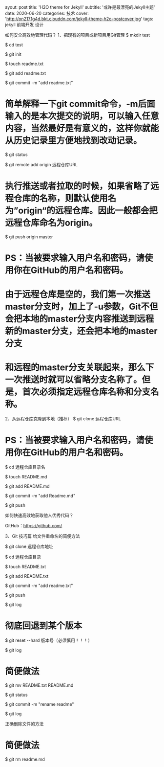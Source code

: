 ayout: post
title: 'H2O theme for Jekyll'
subtitle: '或许是最漂亮的Jekyll主题'
date: 2020-06-20
categories: 技术
cover: 'http://on2171g4d.bkt.clouddn.com/jekyll-theme-h2o-postcover.jpg'
tags: jekyll 前端开发 设计



如何安全高效地管理代码？
1、把现有的项目或新项目用Git管理
$ mkdir test

$ cd test

$ git init

$ touch readme.txt

$ git add readme.txt

$ git commit -m "add readme.txt"

# 简单解释一下git commit命令，-m后面输入的是本次提交的说明，可以输入任意内容，当然最好是有意义的，这样你就能从历史记录里方便地找到改动记录。

$ git status

$ git remote add origin 远程仓库URL

# 执行推送或者拉取的时候，如果省略了远程仓库的名称，则默认使用名为”origin“的远程仓库。因此一般都会把远程仓库命名为origin。

$ git push origin master

# PS：当被要求输入用户名和密码，请使用你在GitHub的用户名和密码。

# 由于远程仓库是空的，我们第一次推送master分支时，加上了-u参数，Git不但会把本地的master分支内容推送到远程新的master分支，还会把本地的master分支

# 和远程的master分支关联起来，那么下一次推送时就可以省略分支名称了。但是，首次必须指定远程仓库名称和分支名称。



2、从远程仓库克隆到本地（推荐）
$ git clone 远程仓库URL

# PS：当被要求输入用户名和密码，请使用你在GitHub的用户名和密码。

$ cd 远程仓库目录名

$ touch README.md

$ git add README.md

$ git commit -m "add Readme.md"

$ git push

如何快速高效地获取他人优秀代码？

GitHub：https://github.com/



3、Git 技巧篇
给文件重命名的简便方法

$ git clone 远程仓库地址 

$ cd 远程仓库目录

$ touch README.txt

$ git add README.txt

$ git commit -m "add readme.txt"

$ git push

$ git log

# 彻底回退到某个版本

$ git reset --hard 版本号（必须慎用！！！）

$ git log

# 简便做法

$ git mv README.txt README.md

$ git status

$ git commit -m "rename readme"

$ git log

正确删除文件的方法

# 简便做法

$ git rm readme.md
